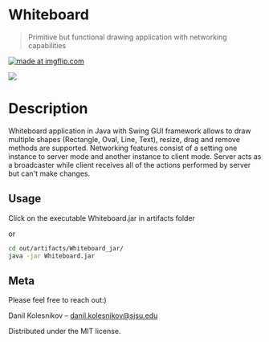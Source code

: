 # Whiteboard
> Primitive but functional drawing application with networking capabilities

<a href="https://imgflip.com/gif/2amvyv"><img src="https://i.imgflip.com/2amvyv.gif" title="made at imgflip.com"/></a>

![](header.png)

# Description
 Whiteboard application in Java with Swing GUI framework allows to draw multiple shapes (Rectangle, Oval, Line, Text), resize, drag and remove methods are supported. Networking features consist of a setting one instance to server mode and another instance to client mode. Server acts as a broadcaster while client receives all of the actions performed by server but can't make changes.    

## Usage

Click on the executable Whiteboard.jar in artifacts folder 

or

```sh
cd out/artifacts/Whiteboard_jar/
java -jar Whiteboard.jar
```


## Meta

Please feel free to reach out:)

Danil Kolesnikov – danil.kolesnikov@sjsu.edu

Distributed under the MIT license.
